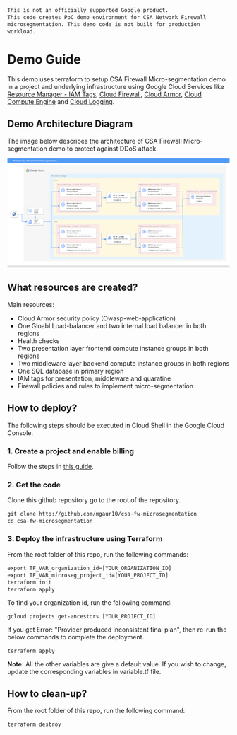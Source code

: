 ```
This is not an officially supported Google product.
This code creates PoC demo environment for CSA Network Firewall microsegmentation. This demo code is not built for production workload. 
```

# Demo Guide
This demo uses terraform to setup CSA Firewall Micro-segmentation demo in a project and underlying infrastructure using Google Cloud Services like [Resource Manager - IAM Tags](https://cloud.google.com/resource-manager), [Cloud Firewall](https://cloud.google.com/firewall), [Cloud Armor](https://cloud.google.com/armor), [Cloud Compute Engine](https://cloud.google.com/compute) and [Cloud Logging](https://cloud.google.com/logging).


## Demo Architecture Diagram
The image below describes the architecture of CSA Firewall Micro-segmentation demo to protect against DDoS attack.

![Architecture Diagram](./fw-microseg-arch.png)



## What resources are created?
Main resources:
- Cloud Armor security policy (Owasp-web-application)
- One Gloabl Load-balancer and two internal load balancer in both regions 
- Health checks
- Two presentation layer frontend compute instance groups in both regions
- Two middleware layer backend compute instance groups in both regions
- One SQL database in primary region
- IAM tags for presentation, middleware and quaratine
- Firewall policies and rules to implement micro-segmentation 



## How to deploy?
The following steps should be executed in Cloud Shell in the Google Cloud Console. 

### 1. Create a project and enable billing
Follow the steps in [this guide](https://cloud.google.com/resource-manager/docs/creating-managing-projects).

### 2. Get the code
Clone this github repository go to the root of the repository.

``` 
git clone http://github.com/mgaur10/csa-fw-microsegmentation
cd csa-fw-microsegmentation
```

### 3. Deploy the infrastructure using Terraform

From the root folder of this repo, run the following commands:

```
export TF_VAR_organization_id=[YOUR_ORGANIZATION_ID]
export TF_VAR_microseg_project_id=[YOUR_PROJECT_ID]
terraform init
terraform apply
```

To find your organization id, run the following command: 
```
gcloud projects get-ancestors [YOUR_PROJECT_ID]
```

If you get Error: "Provider produced inconsistent final plan", then re-run the below commands to complete the deployment.
```
terraform apply
```


**Note:** All the other variables are give a default value. If you wish to change, update the corresponding variables in variable.tf file.



## How to clean-up?

From the root folder of this repo, run the following command:
```
terraform destroy
```







